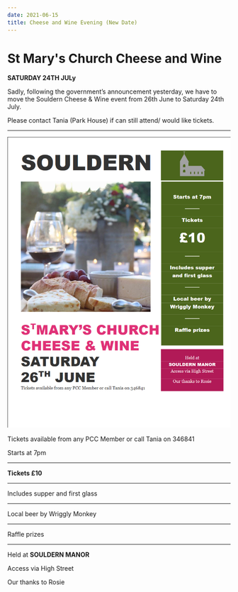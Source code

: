 ```yaml
---
date: 2021-06-15
title: Cheese and Wine Evening (New Date)
---
```


# St Mary's Church Cheese and Wine

**SATURDAY 24TH JULy**

Sadly, following the government’s announcement yesterday, we have to
move the Souldern Cheese & Wine event from 26th June to Saturday 24th
July. 

Please contact Tania (Park House) if
can still attend/ would like tickets.


---


![poster](cheese-2021.png)





Tickets available from any PCC Member or call Tania on 346841
 
Starts at 7pm

----

**Tickets £10**

----


Includes supper and first glass 

----

Local beer by Wriggly Monkey 

----

Raffle prizes 

----

Held at **SOULDERN MANOR**

Access via High Street

Our thanks to Rosie 
